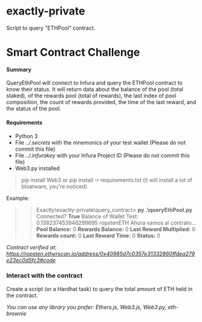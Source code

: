 # exactly-private
Script to query "ETHPool" contract.

# Smart Contract Challenge


#### Summary

QueryEthPool will connect to Infura and query the ETHPool contract to know their status.
It will return data about the balance of the pool (total staked), of the rewards pool (total of rewards), the last index of pool composition, the count of rewards provided, the time of the last reward, and the status of the pool.

#### Requirements

- Python 3
- File _../.secrets_ with the mnemonics of your test wallet (Please do not commit this file)
- File _../.infurakey_ with your Infura Project ID (Please do not commit this file)
- Web3.py installed
> pip install Web3
> or
> pip install -r requirements.txt (it will install a lot of bloatware, you're noticed)


Example:

>>Exactly\exactly-private\query_contract> **py .\queryEthPool.py**
>Connected? **True**
>Balance of Wallet Test: 0.138237453946299695 ropstenETH
>Ahora vamos al contrato...
>**Pool Balance:** 0
>**Rewards Balance:** 0
>**Last Reward Multiplied:** 0
>**Rewards count:** 0
>**Last Reward Time:** 0
>**Status:** 0


_Contract verified at: https://ropsten.etherscan.io/address/0x40985d7c0357e31332860ffdea279e23ec0d5fc3#code_

### Interact with the contract

Create a script (or a Hardhat task) to query the total amount of ETH held in the contract.

_You can use any library you prefer: Ethers.js, Web3.js, Web3.py, eth-brownie_
